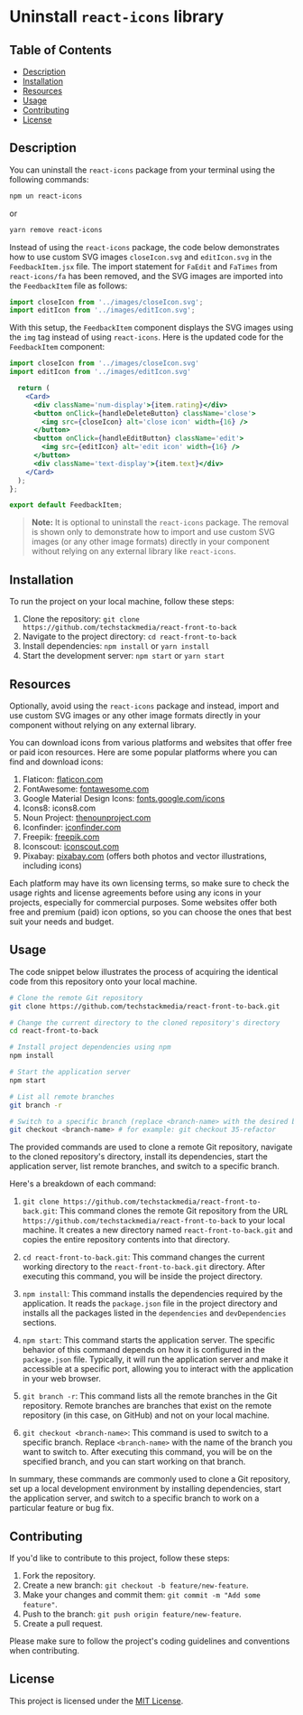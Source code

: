# Uninstall `react-icons` library

## Table of Contents

- [Description](#description)
- [Installation](#installation)
- [Resources](#resources)
- [Usage](#usage)
- [Contributing](#contributing)
- [License](#license)

## Description

You can uninstall the `react-icons` package from your terminal using the following commands:

```bash
npm un react-icons
```

or

```bash
yarn remove react-icons
```

Instead of using the `react-icons` package, the code below demonstrates how to use custom SVG images `closeIcon.svg` and `editIcon.svg` in the `FeedbackItem.jsx` file. The import statement for `FaEdit` and `FaTimes` from `react-icons/fa` has been removed, and the SVG images are imported into the `FeedbackItem` file as follows:

```jsx
import closeIcon from '../images/closeIcon.svg';
import editIcon from '../images/editIcon.svg';
```

With this setup, the `FeedbackItem` component displays the SVG images using the `img` tag instead of using `react-icons`. Here is the updated code for the `FeedbackItem` component:

```jsx
import closeIcon from '../images/closeIcon.svg'
import editIcon from '../images/editIcon.svg'

  return (
    <Card>
      <div className='num-display'>{item.rating}</div>
      <button onClick={handleDeleteButton} className='close'>
        <img src={closeIcon} alt='close icon' width={16} />
      </button>
      <button onClick={handleEditButton} className='edit'>
        <img src={editIcon} alt='edit icon' width={16} />
      </button>
      <div className='text-display'>{item.text}</div>
    </Card>
  );
};

export default FeedbackItem;
```

> **Note:** It is optional to uninstall the `react-icons` package. The removal is shown only to demonstrate how to import and use custom SVG images (or any other image formats) directly in your component without relying on any external library like `react-icons`.

## Installation

To run the project on your local machine, follow these steps:

1. Clone the repository: `git clone https://github.com/techstackmedia/react-front-to-back`
2. Navigate to the project directory: `cd react-front-to-back`
3. Install dependencies: `npm install` or `yarn install`
4. Start the development server: `npm start` or `yarn start`

## Resources

Optionally, avoid using the `react-icons` package and instead, import and use custom SVG images or any other image formats directly in your component without relying on any external library.

You can download icons from various platforms and websites that offer free or paid icon resources. Here are some popular platforms where you can find and download icons:

1. Flaticon: [flaticon.com](https://www.flaticon.com)
2. FontAwesome: [fontawesome.com](https://fontawesome.com)
3. Google Material Design Icons: [fonts.google.com/icons](https://fonts.google.com/icons)
4. Icons8: icons8.com
5. Noun Project: [thenounproject.com](https://thenounproject.com)
6. Iconfinder: [iconfinder.com](https://www.iconfinder.com)
7. Freepik: [freepik.com](https://www.freepik.com)
8. Iconscout: [iconscout.com](https://iconscout.com)
9. Pixabay: [pixabay.com](https://pixabay.com) (offers both photos and vector illustrations, including icons)

Each platform may have its own licensing terms, so make sure to check the usage rights and license agreements before using any icons in your projects, especially for commercial purposes. Some websites offer both free and premium (paid) icon options, so you can choose the ones that best suit your needs and budget.

## Usage

The code snippet below illustrates the process of acquiring the identical code from this repository onto your local machine.

```bash
# Clone the remote Git repository
git clone https://github.com/techstackmedia/react-front-to-back.git

# Change the current directory to the cloned repository's directory
cd react-front-to-back

# Install project dependencies using npm
npm install

# Start the application server
npm start

# List all remote branches
git branch -r

# Switch to a specific branch (replace <branch-name> with the desired branch name)
git checkout <branch-name> # for example: git checkout 35-refactor
```

The provided commands are used to clone a remote Git repository, navigate to the cloned repository's directory, install its dependencies, start the application server, list remote branches, and switch to a specific branch.

Here's a breakdown of each command:

1. `git clone https://github.com/techstackmedia/react-front-to-back.git`: This command clones the remote Git repository from the URL `https://github.com/techstackmedia/react-front-to-back` to your local machine. It creates a new directory named `react-front-to-back.git` and copies the entire repository contents into that directory.

2. `cd react-front-to-back.git`: This command changes the current working directory to the `react-front-to-back.git` directory. After executing this command, you will be inside the project directory.

3. `npm install`: This command installs the dependencies required by the application. It reads the `package.json` file in the project directory and installs all the packages listed in the `dependencies` and `devDependencies` sections.

4. `npm start`: This command starts the application server. The specific behavior of this command depends on how it is configured in the `package.json` file. Typically, it will run the application server and make it accessible at a specific port, allowing you to interact with the application in your web browser.

5. `git branch -r`: This command lists all the remote branches in the Git repository. Remote branches are branches that exist on the remote repository (in this case, on GitHub) and not on your local machine.

6. `git checkout <branch-name>`: This command is used to switch to a specific branch. Replace `<branch-name>` with the name of the branch you want to switch to. After executing this command, you will be on the specified branch, and you can start working on that branch.

In summary, these commands are commonly used to clone a Git repository, set up a local development environment by installing dependencies, start the application server, and switch to a specific branch to work on a particular feature or bug fix.

## Contributing

If you'd like to contribute to this project, follow these steps:

1. Fork the repository.
2. Create a new branch: `git checkout -b feature/new-feature`.
3. Make your changes and commit them: `git commit -m "Add some feature"`.
4. Push to the branch: `git push origin feature/new-feature`.
5. Create a pull request.

Please make sure to follow the project's coding guidelines and conventions when contributing.

## License

This project is licensed under the [MIT License](https://opensource.org/licenses/MIT).
